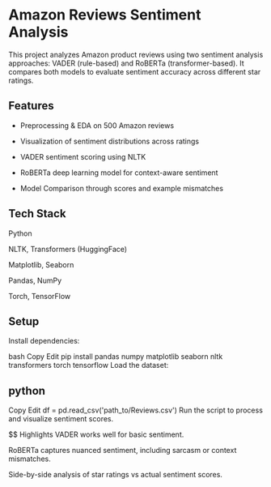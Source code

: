 # Amazon Reviews Sentiment Analysis
This project analyzes Amazon product reviews using two sentiment analysis approaches: VADER (rule-based) and RoBERTa (transformer-based). It compares both models to evaluate sentiment accuracy across different star ratings.

## Features
- Preprocessing & EDA on 500 Amazon reviews

- Visualization of sentiment distributions across ratings

- VADER sentiment scoring using NLTK

- RoBERTa deep learning model for context-aware sentiment

- Model Comparison through scores and example mismatches

## Tech Stack
Python

NLTK, Transformers (HuggingFace)

Matplotlib, Seaborn

Pandas, NumPy

Torch, TensorFlow

## Setup
Install dependencies:

bash
Copy
Edit
pip install pandas numpy matplotlib seaborn nltk transformers torch tensorflow
Load the dataset:

## python
Copy
Edit
df = pd.read_csv('path_to/Reviews.csv')
Run the script to process and visualize sentiment scores.

$$ Highlights
VADER works well for basic sentiment.

RoBERTa captures nuanced sentiment, including sarcasm or context mismatches.

Side-by-side analysis of star ratings vs actual sentiment scores.
